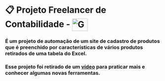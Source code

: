 # 📋 Projeto Freelancer de Contabilidade - <img align="center" alt="Gustavo-PythonIcon" height="40" width="50" src="https://cdn.jsdelivr.net/gh/devicons/devicon/icons/python/python-original.svg">

### É um projeto de automação de um site de cadastro de produtos que é preenchido por características de vários produtos retirados de uma tabela do Excel.
### Esse projeto foi retirado de um [vídeo](https://www.youtube.com/watch?v=UtkPIpov6h8) para praticar mais e conhecer algumas novas ferramentas.
